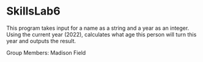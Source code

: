 # SkillsLab6

This program takes input for a name as a string and a year as an integer.
Using the current year (2022), calculates what age this person will
turn this year and outputs the result.

Group Members:
Madison Field